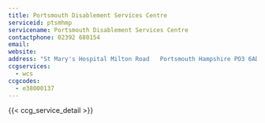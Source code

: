 ```yaml
---
title: Portsmouth Disablement Services Centre
serviceid: ptsmhmp
servicename: Portsmouth Disablement Services Centre
contactphone: 02392 680154
email: 
website: 
address: "St Mary's Hospital Milton Road   Portsmouth Hampshire PO3 6AD"
ccgservices:
  - wcs
ccgcodes:
  - e38000137
---
```


{{< ccg_service_detail >}}
